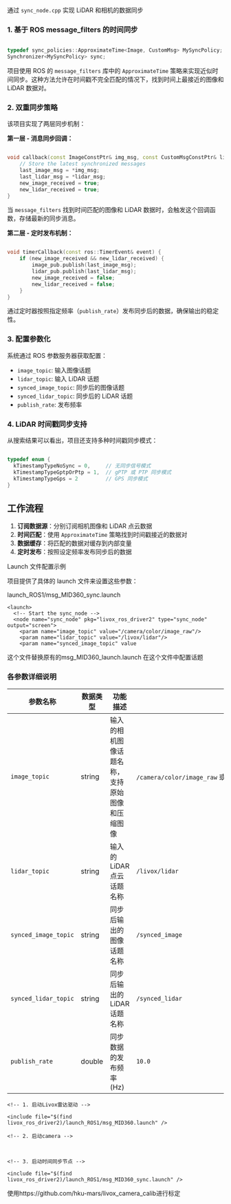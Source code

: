 通过 `sync_node.cpp` 实现 LiDAR 和相机的数据同步

### 1. 基于 ROS message_filters 的时间同步


```C++

typedef sync_policies::ApproximateTime<Image, CustomMsg> MySyncPolicy;
Synchronizer<MySyncPolicy> sync;
```

项目使用 ROS 的 `message_filters` 库中的 `ApproximateTime` 策略来实现近似时间同步。这种方法允许在时间戳不完全匹配的情况下，找到时间上最接近的图像和 LiDAR 数据对。

### 2. 双重同步策略

该项目实现了两层同步机制：

**第一层 - 消息同步回调：**


```C++

void callback(const ImageConstPtr& img_msg, const CustomMsgConstPtr& lidar_msg) {
    // Store the latest synchronized messages
    last_image_msg = *img_msg;
    last_lidar_msg = *lidar_msg;
    new_image_received = true;
    new_lidar_received = true;
}
```

当 `message_filters` 找到时间匹配的图像和 LiDAR 数据时，会触发这个回调函数，存储最新的同步消息。

**第二层 - 定时发布机制：**


```C++

void timerCallback(const ros::TimerEvent& event) {
    if (new_image_received && new_lidar_received) {
        image_pub.publish(last_image_msg);
        lidar_pub.publish(last_lidar_msg);
        new_image_received = false;
        new_lidar_received = false;
    }
}
```

通过定时器按照指定频率（`publish_rate`）发布同步后的数据，确保输出的稳定性。

### 3. 配置参数化

系统通过 ROS 参数服务器获取配置：

- `image_topic`: 输入图像话题
- `lidar_topic`: 输入 LiDAR 话题
- `synced_image_topic`: 同步后的图像话题
- `synced_lidar_topic`: 同步后的 LiDAR 话题
- `publish_rate`: 发布频率

### 4. LiDAR 时间戳同步支持

从搜索结果可以看出，项目还支持多种时间戳同步模式：


```C++

typedef enum {
  kTimestampTypeNoSync = 0,     // 无同步信号模式
  kTimestampTypeGptpOrPtp = 1,  // gPTP 或 PTP 同步模式
  kTimestampTypeGps = 2         // GPS 同步模式
}
```

## 工作流程

1. **订阅数据源**：分别订阅相机图像和 LiDAR 点云数据
2. **时间匹配**：使用 `ApproximateTime` 策略找到时间戳接近的数据对
3. **数据缓存**：将匹配的数据对缓存到内部变量
4. **定时发布**：按照设定频率发布同步后的数据

Launch 文件配置示例

项目提供了具体的 launch 文件来设置这些参数：

launch_ROS1/msg_MID360_sync.launch

```
<launch>
  <!-- Start the sync_node -->
  <node name="sync_node" pkg="livox_ros_driver2" type="sync_node" output="screen">
    <param name="image_topic" value="/camera/color/image_raw"/>
    <param name="lidar_topic" value="/livox/lidar"/>
    <param name="synced_image_topic" value
```

这个文件替换原有的msg_MID360_launch.launch
在这个文件中配置话题
### 各参数详细说明

| 参数名称                 | 数据类型   | 功能描述                    | 示例值                                                              |
| -------------------- | ------ | ----------------------- | ---------------------------------------------------------------- |
| `image_topic`        | string | 输入的相机图像话题名称，支持原始图像和压缩图像 | `/camera/color/image_raw` 或 `/camera/color/image_raw/compressed` |
| `lidar_topic`        | string | 输入的LiDAR点云话题名称          | `/livox/lidar`                                                   |
| `synced_image_topic` | string | 同步后输出的图像话题名称            | `/synced_image`                                                  |
| `synced_lidar_topic` | string | 同步后输出的LiDAR话题名称         | `/synced_lidar`                                                  |
| `publish_rate`       | double | 同步数据的发布频率(Hz)           | `10.0`                                                           |



```
<!-- 1. 启动Livox雷达驱动 -->

<include file="$(find livox_ros_driver2)/launch_ROS1/msg_MID360.launch" />

<!-- 2. 启动camera -->



<!-- 3. 启动时间同步节点 -->

<include file="$(find livox_ros_driver2)/launch_ROS1/msg_MID360_sync.launch" />
```




使用https://github.com/hku-mars/livox_camera_calib进行标定

